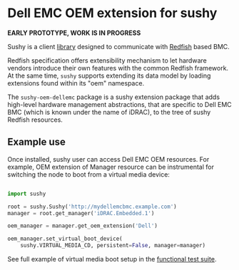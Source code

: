 
Dell EMC OEM extension for sushy
================================

**EARLY PROTOTYPE, WORK IS IN PROGRESS**

Sushy is a client [library](https://github.com/openstack/sushy) designed to
communicate with [Redfish](https://en.wikipedia.org/wiki/Redfish_(specification))
based BMC.

Redfish specification offers extensibility mechanism to let hardware vendors
introduce their own features with the common Redfish framework. At the same
time, `sushy` supports extending its data model by loading extensions found
within its "oem" namespace.

The `sushy-oem-dellemc` package is a sushy extension package that adds
high-level hardware management abstractions, that are specific to Dell EMC
BMC (which is known under the name of iDRAC), to the tree of sushy Redfish
resources.

Example use
-----------

Once installed, sushy user can access Dell EMC OEM resources. For example,
OEM extension of Manager resource can be instrumental for switching the
node to boot from a virtual media device:

```python

import sushy

root = sushy.Sushy('http://mydellemcbmc.example.com')
manager = root.get_manager('iDRAC.Embedded.1')

oem_manager = manager.get_oem_extension('Dell')

oem_manager.set_virtual_boot_device(
    sushy.VIRTUAL_MEDIA_CD, persistent=False, manager=manager)    
```

See full example of virtual media boot setup in the
[functional test suite](https://github.com/etingof/sushy-oem-dellemc/blob/master/sushy_oem_dellemc/tests/functional/vmedia_boot.py).

